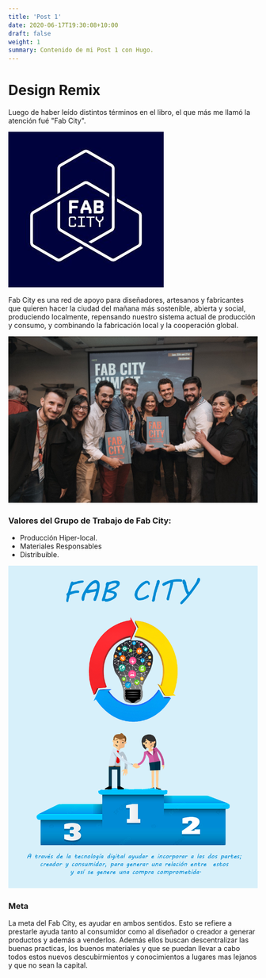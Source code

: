 ```yaml
---
title: 'Post 1'
date: 2020-06-17T19:30:08+10:00
draft: false
weight: 1
summary: Contenido de mi Post 1 con Hugo.
---
```


# Design Remix


Luego de haber leído distintos términos en el libro, el que más me llamó la atención fué "Fab City". 


![Imagen Simple](/img/fabcity...jpg)

Fab City es una red de apoyo para diseñadores, artesanos y fabricantes que quieren hacer la ciudad del mañana más sostenible, abierta y social, produciendo localmente, repensando nuestro sistema actual de producción y consumo, y combinando la fabricación local y la cooperación global.

![Imagen Simple](/img/group.jpeg)

### Valores del Grupo de Trabajo de Fab City:
- Producción Hiper-local.
- Materiales Responsables
- Distribuible.

![Imagen Simple](/img/FabCity.png)

### Meta

La meta del Fab City, es ayudar en ambos sentidos. Esto se refiere a prestarle ayuda tanto al consumidor como al diseñador o creador a generar productos y además a venderlos. Además ellos buscan descentralizar las buenas practicas, los buenos materiales y que se puedan llevar a cabo todos estos nuevos descubirmientos y conocimientos a lugares mas lejanos y que no sean la capital. 
